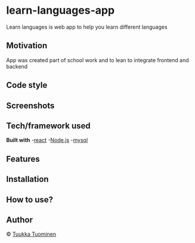# learn-languages-app

Learn languages is web app to help you learn different languages

## Motivation

App was created part of school work and to lean to integrate frontend and backend

## Code style


## Screenshots


## Tech/framework used

<b>Built with</b>
-[react](https://reactjs.org/)
-[Node.js](https://nodejs.org/en/)
-[mysql](https://www.mysql.com/)

## Features


## Installation


## How to use?


## Author

© [Tuukka Tuominen](https://github.com/tuominentuukka)
